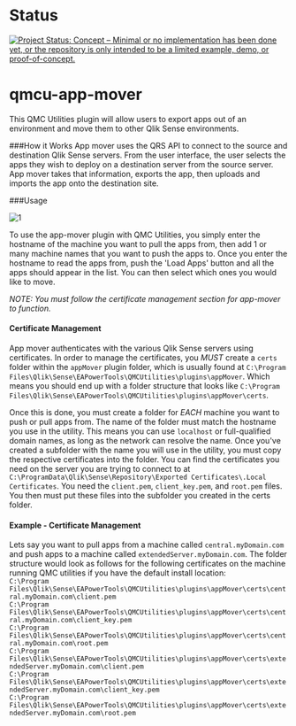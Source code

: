 # Status
[![Project Status: Concept – Minimal or no implementation has been done yet, or the repository is only intended to be a limited example, demo, or proof-of-concept.](https://www.repostatus.org/badges/latest/concept.svg)](https://www.repostatus.org/#concept)

# qmcu-app-mover
This QMC Utilities plugin will allow users to export apps out of an environment and move them to other Qlik Sense environments.

###How it Works
App mover uses the QRS API to connect to the source and destination Qlik Sense servers. From the user interface, the user selects the apps they wish to deploy on a destination server from the source server. App mover takes that information, exports the app, then uploads and imports the app onto the destination site.


###Usage

![1](https://s3.amazonaws.com/eapowertools/qmcutilities/AppMover.png)

To use the app-mover plugin with QMC Utilities, you simply enter the hostname of the machine you want to pull the apps from, then add 1 or many machine names that you want to push the apps to. Once you enter the hostname to read the apps from, push the 'Load Apps' button and all the apps should appear in the list. You can then select which ones you would like to move.

_NOTE:_ *You must follow the certificate management section for app-mover to function.*

####   Certificate Management

App mover authenticates with the various Qlik Sense servers using certificates. In order to manage the certificates, you _MUST_ create a `certs` folder within the `appMover` plugin folder, which is usually found at `C:\Program Files\Qlik\Sense\EAPowerTools\QMCUtilities\plugins\appMover`. Which means you should end up with a folder structure that looks like `C:\Program Files\Qlik\Sense\EAPowerTools\QMCUtilities\plugins\appMover\certs`.  

Once this is done, you must create a folder for *EACH* machine you want to push or pull apps from. The name of the folder must match the hostname you use in the utility. This means you can use `localhost` or full-qualified domain names, as long as the network can resolve the name. Once you've created a subfolder with the name you will use in the utility, you must copy the respective certificates into the folder. You can find the certificates you need on the server you are trying to connect to at `C:\ProgramData\Qlik\Sense\Repository\Exported Certificates\.Local Certificates`. You need the `client.pem`, `client_key.pem`, and `root.pem` files. You then must put these files into the subfolder you created in the certs folder.

####   Example - Certificate Management

Lets say you want to pull apps from a machine called `central.myDomain.com` and push apps to a machine called `extendedServer.myDomain.com`. The folder structure would look as follows for the following certificates on the machine running QMC utilities if you have the default install location:  
`C:\Program Files\Qlik\Sense\EAPowerTools\QMCUtilities\plugins\appMover\certs\central.myDomain.com\client.pem`  
`C:\Program Files\Qlik\Sense\EAPowerTools\QMCUtilities\plugins\appMover\certs\central.myDomain.com\client_key.pem`  
`C:\Program Files\Qlik\Sense\EAPowerTools\QMCUtilities\plugins\appMover\certs\central.myDomain.com\root.pem`  
`C:\Program Files\Qlik\Sense\EAPowerTools\QMCUtilities\plugins\appMover\certs\extendedServer.myDomain.com\client.pem`  
`C:\Program Files\Qlik\Sense\EAPowerTools\QMCUtilities\plugins\appMover\certs\extendedServer.myDomain.com\client_key.pem`  
`C:\Program Files\Qlik\Sense\EAPowerTools\QMCUtilities\plugins\appMover\certs\extendedServer.myDomain.com\root.pem`
